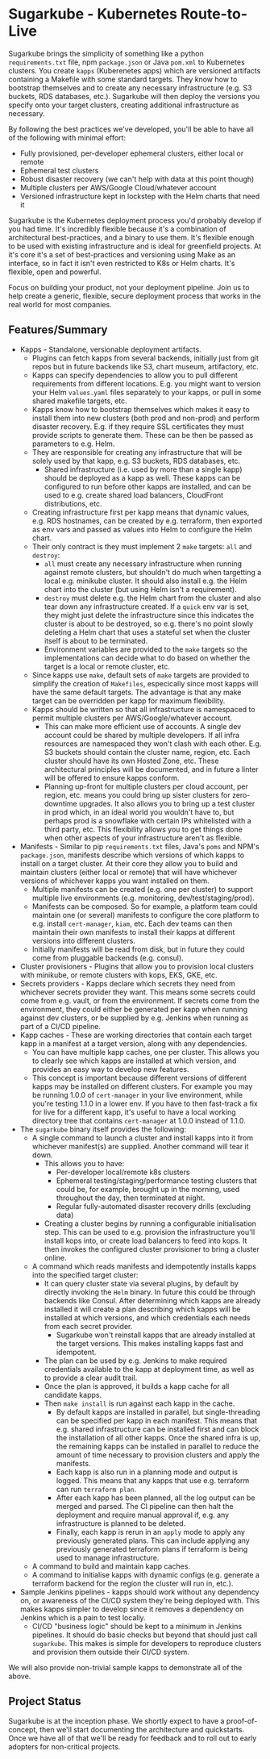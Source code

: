 # Sugarkube - Kubernetes Route-to-Live
Sugarkube brings the simplicity of something like a python `requirements.txt` file, npm `package.json` or Java `pom.xml` to Kubernetes clusters. You create `kapps` (Kuberenetes apps) which are versioned artifacts containing a Makefile with some standard targets. They know how to bootstrap themselves and to create any necessary infrastructure (e.g. S3 buckets, RDS databases, etc.). Sugarkube will then deploy the versions you specify onto your target clusters, creating additional infrastructure as necessary.

By following the best practices we've developed, you'll be able to have all of the following with minimal effort:

* Fully provisioned, per-developer ephemeral clusters, either local or remote
* Ephemeral test clusters
* Robust disaster recovery (we can't help with data at this point though)
* Multiple clusters per AWS/Google Cloud/whatever account
* Versioned infrastructure kept in lockstep with the Helm charts that need it

Sugarkube is the Kubernetes deployment process you'd probably develop if you had time. It's incredibly flexible because it's a combination of architectural best-practices, and a binary to use them. It's flexible enough to be used with existing infrastructure and is ideal for greenfield projects. At it's core it's a set of best-practices and versioning using Make as an interface, so in fact it isn't even restricted to K8s or Helm charts. It's flexible, open and powerful.

Focus on building your product, not your deployment pipeline. Join us to help create a generic, flexible, secure deployment process that works in the real world for most companies.

## Features/Summary

* Kapps - Standalone, versionable deployment artifacts.
  * Plugins can fetch kapps from several backends, initially just from git repos but in future backends like S3, chart museum, artifactory, etc.
  * Kapps can specify dependencies to allow you to pull different requirements from different locations. E.g. you might want to version your Helm `values.yaml` files separately to your kapps, or pull in some shared makefile targets, etc. 
  * Kapps know how to bootstrap themselves which makes it easy to install them into new clusters (both prod and non-prod) and perform disaster recovery. E.g. if they require SSL certificates they must provide scripts to generate them. These can be then be passed as parameters to e.g. Helm. 
  * They are responsible for creating any infrastructure that will be solely used by that kapp, e.g. S3 buckets, RDS databases, etc.
    * Shared infrastructure (i.e. used by more than a single kapp) should be deployed as a kapp as well. These kapps can be configured to run before other kapps are installed, and can be used to e.g. create shared load balancers, CloudFront distributions, etc.
  * Creating infrastructure first per kapp means that dynamic values, e.g. RDS hostnames, can be created by e.g. terraform, then exported as env vars and passed as values into Helm to configure the Helm chart.
  * Their only contract is they must implement 2 `make` targets: `all` and `destroy`:
    * `all` must create any necessary infrastructure when running against remote clusters, but shouldn't do much when targetting a local e.g. minikube cluster. It should also install e.g. the Helm chart into the cluster (but using Helm isn't a requirement).
    * `destroy` must delete e.g. the Helm chart from the cluster and also tear down any infrastructure created. If a `quick` env var is set, they might just delete the infrastructure since this indicates the cluster is about to be destroyed, so e.g. there's no point slowly deleting a Helm chart that uses a stateful set when the cluster itself is about to be terminated.
    * Environment variables are provided to the `make` targets so the implementations can decide what to do based on whether the target is a local or remote cluster, etc.
  * Since kapps use `make`, default sets of `make` targets are provided to simplify the creation of `Makefiles`, especically since most kapps will have the same default targets. The advantage is that any make target can be overridden per kapp for maximum flexibility.
  * Kapps should be written so that all infrastructure is namespaced to permit multiple clusters per AWS/Google/whatever account.
    * This can make more efficient use of accounts. A single dev account could be shared by multiple developers. If all infra resources are namespaced they won't clash with each other. E.g. S3 buckets should contain the cluster name, region, etc. Each cluster should have its own Hosted Zone, etc. These architectural principles will be documented, and in future a linter will be offered to ensure kapps conform.
    * Planning up-front for multiple clusters per cloud account, per region, etc. means you could bring up sister clusters for zero-downtime upgrades. It also allows you to bring up a test cluster in prod which, in an ideal world you wouldn't have to, but perhaps prod is a snowflake with certain IPs whitelisted with a third party, etc. This flexibility allows you to get things done when other aspects of your infrastructure aren't as flexible.
* Manifests - Similar to pip `requirements.txt` files, Java's `poms` and NPM's `package.json`, manifests describe which versions of which kapps to install on a target cluster. At their core they allow you to build and maintain clusters (either local or remote) that will have whichever versions of whichever kapps you want installed on them.
  * Multiple manifests can be created (e.g. one per cluster) to support multiple live environments (e.g. monitoring, dev/test/staging/prod). 
  * Manifests can be composed. So for example, a platform team could maintain one (or several) manifests to configure the core platform to e.g. install `cert-manager`, `kiam`, etc. Each dev teams can then maintain their own manifests to install their kapps at different versions into different clusters.
  * Initially manifests will be read from disk, but in future they could come from pluggable backends (e.g. consul).
* Cluster provisioners - Plugins that allow you to provision local clusters with minikube, or remote clusters with kops, EKS, GKE, etc.
* Secrets providers - Kapps declare which secrets they need from whichever secrets provider they want. This means some secrets could come from e.g. vault, or from the environment. If secrets come from the environment, they could either be generated per kapp when running against dev clusters, or be supplied by e.g. Jenkins when running as part of a CI/CD pipeline.
* Kapp caches - These are working directories that contain each target kapp in a manifest at a target version, along with any dependencies. 
  * You can have multiple kapp caches, one per cluster. This allows you to clearly see which kapps are installed at which version, and provides an easy way to develop new features. 
  * This concept is important because different versions of different kapps may be installed on different clusters. For example you may be running 1.0.0 of `cert-manager` in your live environment, while you're testing 1.1.0 in a lower env. If you have to then fast-track a fix for live for a different kapp, it's useful to have a local working directory tree that contains `cert-manager` at 1.0.0 instead of 1.1.0.
* The `sugarkube` binary itself provides the following:
  * A single command to launch a cluster and install kapps into it from whichever manifest(s) are supplied. Another command will tear it down. 
    * This allows you to have:
      * Per-developer local/remote k8s clusters
      * Ephemeral testing/staging/performance testing clusters that could be, for example, brought up in the morning, used throughout the day, then terminated at night.
      * Regular fully-automated disaster recovery drills (excluding data)
    * Creating a cluster begins by running a configurable initialisation step. This can be used to e.g. provision the infrastructure you'll install kops into, or create load balancers to feed into kops. It then invokes the configured cluster provisioner to bring a cluster online.
  * A command which reads manifests and idempotently installs kapps into the specified target cluster:
    * It can query cluster state via several plugins, by default by directly invoking the `Helm` binary. In future this could be through backends like Consul. After determining which kapps are already installed it will create a plan describing which kapps will be installed at which versions, and which credentials each needs from each secret provider. 
      * Sugarkube won't reinstall kapps that are already installed at the target versions. This makes installing kapps fast and idempotent.
    * The plan can be used by e.g. Jenkins to make required credentials available to the kapp at deployment time, as well as to provide a clear audit trail.
    * Once the plan is approved, it builds a kapp cache for all candidate kapps. 
    * Then `make install` is run against each kapp in the cache. 
      * By default kapps are installed in parallel, but single-threading can be specified per kapp in each manifest. This means that e.g. shared infrastructure can be installed first and can block the installation of all other kapps. Once the shared infra is up, the remaining kapps can be installed in parallel to reduce the amount of time necessary to provision clusters and apply the manifests.
      * Each kapp is also run in a planning mode and output is logged. This means that any kapps that use e.g. terraform can run `terraform plan`. 
      * After each kapp has been planned, all the log output can be merged and parsed. The CI pipeline can then halt the deployment and require manual approval if, e.g. any infrastructure is planned to be deleted.
      * Finally, each kapp is rerun in an `apply` mode to apply any previously generated plans. This can include applying any previously generated terraform plans if terraform is being used to manage infrastructure.
  * A command to build and maintain kapp caches.
  * A command to initialise kapps with dynamic configs (e.g. generate a terraform backend for the region the cluster will run in, etc.).
* Sample Jenkins pipelines - kapps should work without any dependency on, or awareness of the CI/CD system they're being deployed with. This makes kapps simpler to develop since it removes a dependency on Jenkins which is a pain to test locally.
  * CI/CD "business logic" should be kept to a minimum in Jenkins pipelines. It should do basic checks but beyond that should just call `sugarkube`. This makes is simple for developers to reproduce clusters and provision them outside their CI/CD system. 

We will also provide non-trivial sample kapps to demonstrate all of the above.

## Project Status
Sugarkube is at the inception phase. We shortly expect to have a proof-of-concept, then we'll start documenting the architecture and quickstarts. Once we have all of that we'll be ready for feedback and to roll out to early adopters for non-critical projects.

